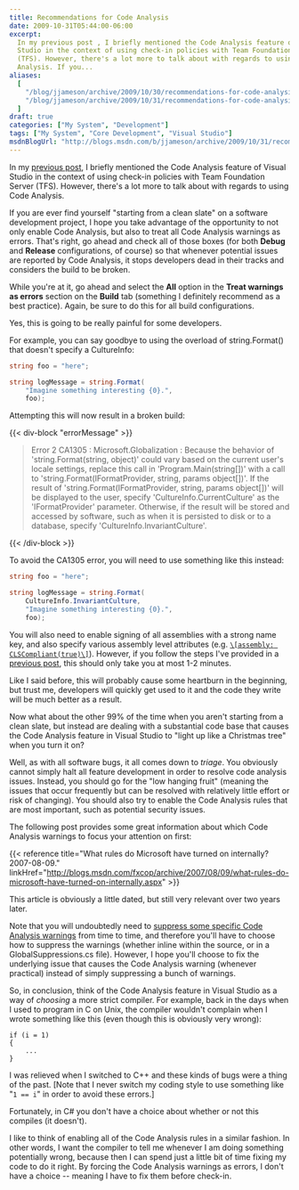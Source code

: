 ```yaml
---
title: Recommendations for Code Analysis
date: 2009-10-31T05:44:00-06:00
excerpt:
  In my previous post , I briefly mentioned the Code Analysis feature of Visual
  Studio in the context of using check-in policies with Team Foundation Server
  (TFS). However, there's a lot more to talk about with regards to using Code
  Analysis. If you...
aliases:
  [
    "/blog/jjameson/archive/2009/10/30/recommendations-for-code-analysis.aspx",
    "/blog/jjameson/archive/2009/10/31/recommendations-for-code-analysis.aspx",
  ]
draft: true
categories: ["My System", "Development"]
tags: ["My System", "Core Development", "Visual Studio"]
msdnBlogUrl: "http://blogs.msdn.com/b/jjameson/archive/2009/10/31/recommendations-for-code-analysis.aspx"
---
```


In my
[previous post](/blog/jjameson/2009/10/31/recommended-check-in-policies-for-team-foundation-server),
I briefly mentioned the Code Analysis feature of Visual Studio in the context of
using check-in policies with Team Foundation Server (TFS). However, there's a
lot more to talk about with regards to using Code Analysis.

If you are ever find yourself "starting from a clean slate" on a software
development project, I hope you take advantage of the opportunity to not only
enable Code Analysis, but also to treat all Code Analysis warnings as errors.
That's right, go ahead and check all of those boxes (for both **Debug** and
**Release** configurations, of course) so that whenever potential issues are
reported by Code Analysis, it stops developers dead in their tracks and
considers the build to be broken.

While you're at it, go ahead and select the **All** option in the **Treat
warnings as errors** section on the **Build** tab (something I definitely
recommend as a best practice). Again, be sure to do this for all build
configurations.

Yes, this is going to be really painful for some developers.

For example, you can say goodbye to using the overload of string.Format() that
doesn't specify a CultureInfo:

```C#
string foo = "here";

string logMessage = string.Format(
    "Imagine something interesting {0}.",
    foo);
```

Attempting this will now result in a broken build:

{{< div-block "errorMessage" >}}

> Error 2 CA1305 : Microsoft.Globalization : Because the behavior of
> 'string.Format(string, object)' could vary based on the current user's locale
> settings, replace this call in 'Program.Main(string[])' with a call to
> 'string.Format(IFormatProvider, string, params object[])'. If the result of
> 'string.Format(IFormatProvider, string, params object[])' will be displayed to
> the user, specify 'CultureInfo.CurrentCulture' as the 'IFormatProvider'
> parameter. Otherwise, if the result will be stored and accessed by software,
> such as when it is persisted to disk or to a database, specify
> 'CultureInfo.InvariantCulture'.

{{< /div-block >}}

To avoid the CA1305 error, you will need to use something like this instead:

```C#
string foo = "here";

string logMessage = string.Format(
    CultureInfo.InvariantCulture,
    "Imagine something interesting {0}.",
    foo);
```

You will also need to enable signing of all assemblies with a strong name key,
and also specify various assembly level attributes (e.g.
[`\[assembly: CLSCompliant(true)\]`](http://msdn.microsoft.com/en-us/library/system.clscompliantattribute.aspx)).
However, if you follow the steps I've provided in a
[previous post](/blog/jjameson/2009/04/03/shared-assembly-info-in-visual-studio-projects),
this should only take you at most 1-2 minutes.

Like I said before, this will probably cause some heartburn in the beginning,
but trust me, developers will quickly get used to it and the code they write
will be much better as a result.

Now what about the other 99% of the time when you aren't starting from a clean
slate, but instead are dealing with a substantial code base that causes the Code
Analysis feature in Visual Studio to "light up like a Christmas tree" when you
turn it on?

Well, as with all software bugs, it all comes down to _triage_. You obviously
cannot simply halt all feature development in order to resolve code analysis
issues. Instead, you should go for the "low hanging fruit" (meaning the issues
that occur frequently but can be resolved with relatively little effort or risk
of changing). You should also try to enable the Code Analysis rules that are
most important, such as potential security issues.

The following post provides some great information about which Code Analysis
warnings to focus your attention on first:

{{< reference
title="What rules do Microsoft have turned on internally? 2007-08-09."
linkHref="http://blogs.msdn.com/fxcop/archive/2007/08/09/what-rules-do-microsoft-have-turned-on-internally.aspx" >}}

This article is obviously a little dated, but still very relevant over two years
later.

Note that you will undoubtedly need to
[suppress some specific Code Analysis warnings](http://msdn.microsoft.com/en-us/library/ms244717.aspx)
from time to time, and therefore you'll have to choose how to suppress the
warnings (whether inline within the source, or in a GlobalSuppressions.cs file).
However, I hope you'll choose to fix the underlying issue that causes the Code
Analysis warning (whenever practical) instead of simply suppressing a bunch of
warnings.

So, in conclusion, think of the Code Analysis feature in Visual Studio as a way
of _choosing_ a more strict compiler. For example, back in the days when I used
to program in C on Unix, the compiler wouldn't complain when I wrote something
like this (even though this is obviously very wrong):

```
if (i = 1)
{
    ...
}
```

I was relieved when I switched to C++ and these kinds of bugs were a thing of
the past. [Note that I never switch my coding style to use something like
"`1 == i`" in order to avoid these errors.]

Fortunately, in C# you don't have a choice about whether or not this compiles
(it doesn't).

I like to think of enabling all of the Code Analysis rules in a similar fashion.
In other words, I want the compiler to tell me whenever I am doing something
potentially wrong, because then I can spend just a little bit of time fixing my
code to do it right. By forcing the Code Analysis warnings as errors, I don't
have a choice -- meaning I have to fix them before check-in.
